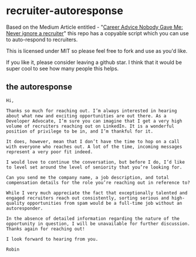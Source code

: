 # recruiter-autoresponse
Based on the Medium Article entitled - "[Career Advice Nobody Gave Me: Never ignore a recruiter](https://index.medium.com/career-advice-nobody-gave-me-never-ignore-a-recruiter-4474eac9556)" this repo has a copyable script which you can use to auto-respond to recruiters.

This is licensed under MIT so please feel free to fork and use as you'd like. 

If you like it, please consider leaving a github star.  I think that it would be super cool to see how many people this helps.

## the autoresponse

```
Hi, 

Thanks so much for reaching out. I’m always interested in hearing about what new and exciting opportunities are out there. As a Developer Advocate, I’m sure you can imagine that I get a very high volume of recruiters reaching out on LinkedIn. It is a wonderful position of privilege to be in, and I’m thankful for it.

It does, however, mean that I don’t have the time to hop on a call with everyone who reaches out. A lot of the time, incoming messages represent a very poor fit indeed.

I would love to continue the conversation, but before I do, I’d like to level set around the level of seniority that you’re looking for. 

Can you send me the company name, a job description, and total compensation details for the role you’re reaching out in reference to? 

While I very much appreciate the fact that exceptionally talented and engaged recruiters reach out consistently, sorting serious and high-quality opportunities from spam would be a full-time job without an autoresponder.

In the absence of detailed information regarding the nature of the opportunity in question, I will be unavailable for further discussion.
Thanks again for reaching out!
 
I look forward to hearing from you.

Robin
```

